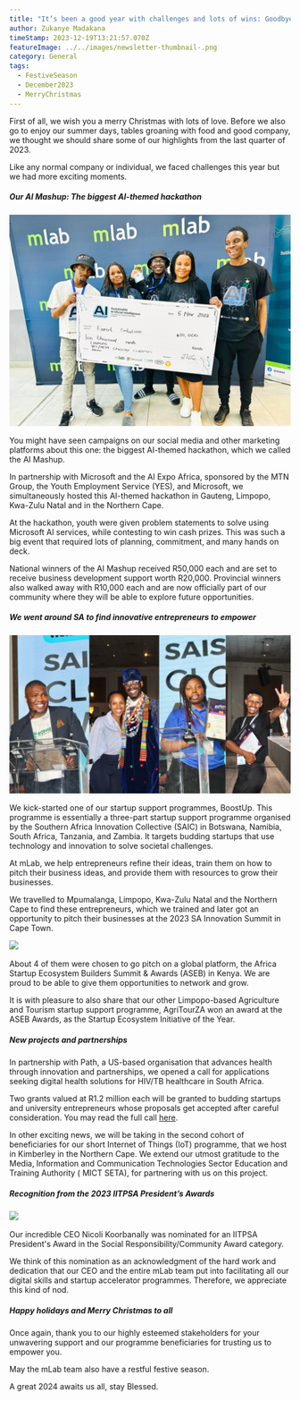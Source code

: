 ```yaml
---
title: "It’s been a good year with challenges and lots of wins: Goodbye to 2023!"
author: Zukanye Madakana
timeStamp: 2023-12-19T13:21:57.070Z
featureImage: ../../images/newsletter-thumbnail-.png
category: General
tags:
  - FestiveSeason
  - December2023
  - MerryChristmas
---
```

First of all, we wish you a merry Christmas with lots of love. Before we also go to enjoy our summer days, tables groaning with food and good company, we thought we should share some of our highlights from the last quarter of 2023.



Like any normal company or individual, we faced challenges this year but we had more exciting moments.



##### Our AI Mashup: The biggest AI-themed hackathon 

![](../../images/limpopo-winners.jpg)

You might have seen campaigns on our social media and other marketing platforms about this one: the biggest AI-themed hackathon, which we called the AI Mashup. 



In partnership with Microsoft and the AI Expo Africa, sponsored by the MTN Group, the Youth Employment Service (YES), and Microsoft, we simultaneously hosted this AI-themed hackathon in Gauteng, Limpopo, Kwa-Zulu Natal and in the Northern Cape.



At the hackathon, youth were given problem statements to solve using Microsoft AI services, while contesting to win cash prizes. This was such a big event that required lots of planning, commitment, and many hands on deck. 

National winners of the AI Mashup received R50,000 each and are set to receive business development support worth R20,000. Provincial winners also walked away with R10,000 each and are now officially part of our community where they will be able to explore future opportunities. 



##### We went around SA to find innovative entrepreneurs to empower 

![](../../images/boostup-winners-thumbnail-.png)

We kick-started one of our startup support programmes, BoostUp. This programme is essentially a three-part startup support programme organised by the Southern Africa Innovation Collective (SAIC) in Botswana, Namibia, South Africa, Tanzania, and Zambia. It targets budding startups that use technology and innovation to solve societal challenges. 



At mLab, we help entrepreneurs refine their ideas, train them on how to pitch their business ideas, and provide them with resources to grow their businesses. 



We travelled to Mpumalanga, Limpopo, Kwa-Zulu Natal and the Northern Cape to find these entrepreneurs, which we trained and later got an opportunity to pitch their businesses at the 2023 SA Innovation Summit in Cape Town. 

![](../../images/aseb-kenya-7.jpg)

About 4 of them were chosen to go pitch on a global platform, the Africa Startup Ecosystem Builders Summit & Awards (ASEB) in Kenya. We are proud to be able to give them opportunities to network and grow.



It is with pleasure to also share that our other Limpopo-based Agriculture and Tourism startup support programme, AgriTourZA won an award at the ASEB Awards, as the Startup Ecosystem Initiative of the Year. 



##### New projects and partnerships

In partnership with Path, a US-based organisation that advances health through innovation and partnerships, we opened a call for applications seeking digital health solutions for HIV/TB healthcare in South Africa. 

Two grants valued at R1.2 million each will be granted to budding startups and university entrepreneurs whose proposals get accepted after careful consideration. You may read the full call [here](https://mlab.co.za/news/call-for-proposals-from-startup-phase-enterprises-to-develop-digital-health-solutions). 

In other exciting news, we will be taking in the second cohort of beneficiaries for our short Internet of Things (IoT) programme, that we host in Kimberley in the Northern Cape. We extend our utmost gratitude to the Media, Information and Communication Technologies Sector Education and Training Authority ( MICT SETA), for partnering with us on this project. 



##### Recognition from the 2023 IITPSA President’s Awards 

![](../../images/nicki-award.jpg)

Our incredible CEO Nicoli Koorbanally was nominated for an IITPSA President's Award in the Social Responsibility/Community Award category.



We think of this nomination as an acknowledgment of the hard work and dedication that our CEO and the entire mLab team put into facilitating all our digital skills and startup accelerator programmes. Therefore, we appreciate this kind of nod. 



##### Happy holidays and Merry Christmas to all



Once again, thank you to our highly esteemed stakeholders for your unwavering support and our programme beneficiaries for trusting us to empower you. 



May the mLab team also have a restful festive season. 



A great 2024 awaits us all, stay Blessed.